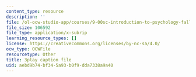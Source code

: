 ```yaml
---
content_type: resource
description: ''
file: /ol-ocw-studio-app/courses/9-00sc-introduction-to-psychology-fall-2011/aebd9b74bf345a93b0f9dda7338a9a40_Vko17una2Zw.vtt
file_size: 106592
file_type: application/x-subrip
learning_resource_types: []
license: https://creativecommons.org/licenses/by-nc-sa/4.0/
ocw_type: OCWFile
resourcetype: Other
title: 3play caption file
uid: aebd9b74-bf34-5a93-b0f9-dda7338a9a40
---
```

